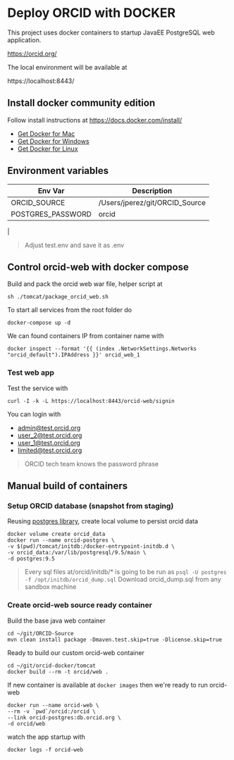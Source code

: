 # Deploy ORCID with DOCKER

This project uses docker containers to startup JavaEE PostgreSQL web application.

https://orcid.org/

The local environment will be available at

https://localhost:8443/

## Install docker community edition

Follow install instructions at https://docs.docker.com/install/

* [Get Docker for Mac](https://download.docker.com/mac/stable/Docker.dmg)
* [Get Docker for Windows](https://download.docker.com/win/stable/Docker%20for%20Windows%20Installer.exe)
* [Get Docker for Linux](https://download.docker.com/linux/static/stable/aarch64/docker-18.03.1-ce.tgz)

## Environment variables

|   Env Var     |       Description     |
|---------------|-----------------------|
| ORCID_SOURCE  | /Users/jperez/git/ORCID_Source |
| POSTGRES_PASSWORD |   orcid   |
| 

> Adjust test.env and save it as .env

## Control orcid-web with docker compose

Build and pack the orcid web war file, helper script at

    sh ./tomcat/package_orcid_web.sh

To start all services from the root folder do

    docker-compose up -d

We can found containers IP from container name with

    docker inspect --format '{{ (index .NetworkSettings.Networks "orcid_default").IPAddress }}' orcid_web_1

### Test web app

Test the service with

    curl -I -k -L https://localhost:8443/orcid-web/signin

You can login with

* admin@test.orcid.org
* user_2@test.orcid.org
* user_1@test.orcid.org
* limited@test.orcid.org

> ORCID tech team knows the password phrase

## Manual build of containers

### Setup ORCID database (snapshot from staging)

Reusing [postgres library](https://docs.docker.com/samples/library/postgres/), create local volume to persist orcid data

    docker volume create orcid_data
    docker run --name orcid-postgres \
    -v $(pwd)/tomcat/initdb:/docker-entrypoint-initdb.d \
    -v orcid_data:/var/lib/postgresql/9.5/main \
    -d postgres:9.5

> Every sql files at/orcid/initdb/* is going to be run as `psql -U postgres -f /opt/initdb/orcid_dump.sql`
> Download orcid_dump.sql from any sandbox machine

### Create orcid-web source ready container

Build the base java web container

    cd ~/git/ORCID-Source
    mvn clean install package -Dmaven.test.skip=true -Dlicense.skip=true

Ready to build our custom orcid-web container

    cd ~/git/orcid-docker/tomcat
    docker build --rm -t orcid/web .

If new container is available at `docker images` then we're ready to run orcid-web

    docker run --name orcid-web \
    --rm -v `pwd`/orcid:/orcid \
    --link orcid-postgres:db.orcid.org \
    -d orcid/web

watch the app startup with

    docker logs -f orcid-web
